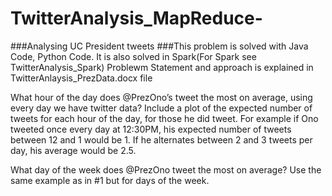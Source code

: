 # TwitterAnalysis_MapReduce-

###Analysing UC President tweets
###This problem is solved with Java Code, Python Code. It is also solved in Spark(For Spark see TwitterAnalysis_Spark)
Problewm Statement and approach is explained in TwitterAnlaysis_PrezData.docx file

What hour of the day does @PrezOno’s tweet the most on average, using every day we have twitter data? Include a plot of the expected number of tweets for each hour of the day, for those he did tweet. For example if Ono tweeted once every day at 12:30PM, his expected number of tweets between 12 and 1 would be 1. If he alternates between 2 and 3 tweets per day, his average would be 2.5.


What day of the week does @PrezOno tweet the most on average? Use the same example as in #1 but for days of the week.
